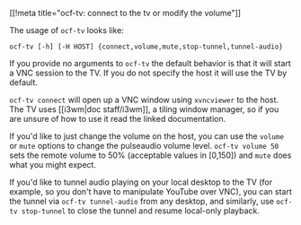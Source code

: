 [[!meta title="ocf-tv: connect to the tv or modify the volume"]]

The usage of `ocf-tv` looks like:

    ocf-tv [-h] [-H HOST] {connect,volume,mute,stop-tunnel,tunnel-audio}

If you provide no arguments to `ocf-tv` the default behavior is that it will
start a VNC session to the TV. If you do not specify the host it will use the
TV by default.

`ocf-tv connect` will open up a VNC window using `xvncviewer` to the host.
The TV uses [[i3wm|doc staff/i3wm]], a tiling window manager, so if you are
unsure of how to use it read the linked documentation.

If you'd like to just change the volume on the host, you can use the
`volume` or `mute` options to change the pulseaudio volume level.
`ocf-tv volume 50` sets the remote volume to 50% (acceptable values in [0,150])
and `mute` does what you might expect.

If you'd like to tunnel audio playing on your local desktop to the TV (for
example, so you don't have to manipulate YouTube over VNC), you can start
the tunnel via `ocf-tv tunnel-audio` from any desktop, and similarly, use
`ocf-tv stop-tunnel` to close the tunnel and resume local-only playback.
